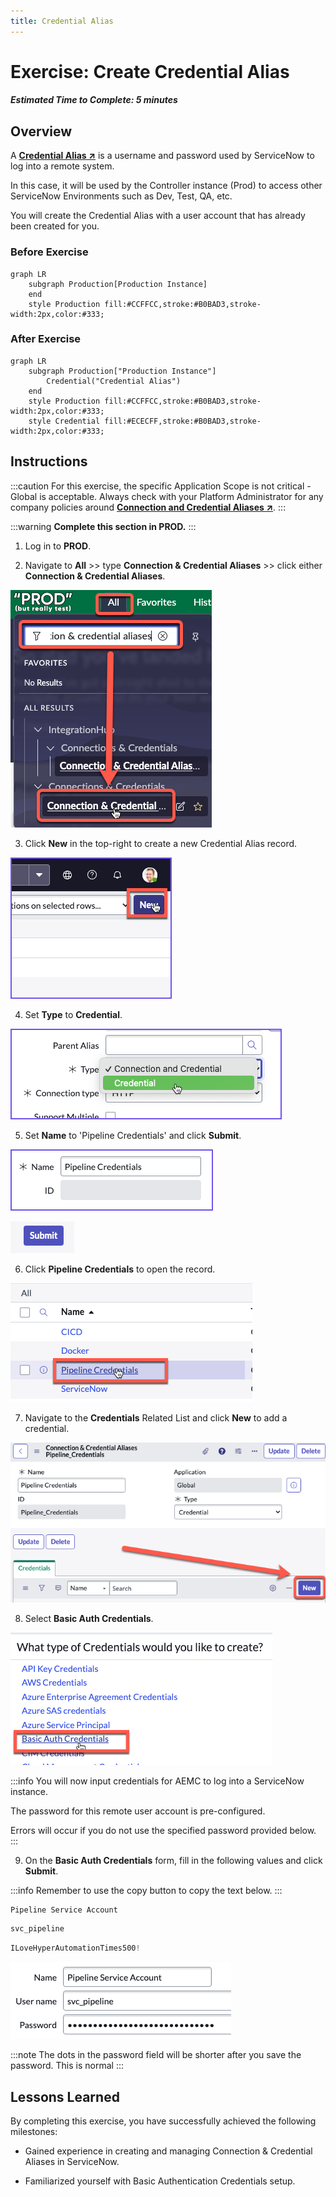 ```yaml
---
title: Credential Alias
---
```


# Exercise: Create Credential Alias

##### Estimated Time to Complete: 5 minutes

## Overview 

A **<a href="https://docs.servicenow.com/csh?topicname=create-pipeline-credentials.html&version=latest" target="_blank">Credential Alias ↗</a>** is a username and password used by ServiceNow to log into a remote system. 

In this case, it will be used by the Controller instance (Prod) to access other ServiceNow Environments such as Dev, Test, QA, etc. 

You will create the Credential Alias with a user account that has already been created for you. 


### Before Exercise
``` mermaid
graph LR
    subgraph Production[Production Instance]
    end
    style Production fill:#CCFFCC,stroke:#B0BAD3,stroke-width:2px,color:#333;
```

### After Exercise
``` mermaid
graph LR
    subgraph Production["Production Instance"]
        Credential("Credential Alias")
    end
    style Production fill:#CCFFCC,stroke:#B0BAD3,stroke-width:2px,color:#333;
    style Credential fill:#ECECFF,stroke:#B0BAD3,stroke-width:2px,color:#333;
```


## Instructions

:::caution
For this exercise, the specific Application Scope is not critical - Global is acceptable. Always check with your Platform Administrator for any company policies around **<a href="https://docs.servicenow.com/csh?topicname=connection-alias.html&version=latest" target="_blank">Connection and Credential Aliases ↗</a>**.
:::

:::warning
**Complete this section in PROD.**
:::

1. Log in to **PROD**.


2. Navigate to **All** >> type **Connection & Credential Aliases** >> click either **Connection & Credential Aliases**.

![Navigate to Aliases](/img/lab-aemc/2023-07-11-15-10-23.png)

3. Click **New** in the top-right to create a new Credential Alias record. 

![Create Alias](/img/lab-aemc/2023-03-07-15-38-10.png)

4. Set **Type** to **Credential**. 

![Set Type](/img/lab-aemc/2023-03-07-15-37-39.png) 

5. Set **Name** to 'Pipeline Credentials' and click **Submit**.

![Set Name](/img/lab-aemc/2023-03-08-14-14-44.png)

![Submit Name](/img/lab-aemc/2023-07-13-17-00-48.png)

6. Click **Pipeline Credentials** to open the record. 

![Open Record](/img/lab-aemc/2023-03-09-13-48-09.png) 

7. Navigate to the **Credentials** Related List and click **New** to add a credential. 

![Add Credential](/img/lab-aemc/2023-07-31-12-28-54.png)

8. Select **Basic Auth Credentials**.

![Select Basic Auth](/img/lab-aemc/2023-03-09-13-50-33.png)

:::info
You will now input credentials for AEMC to log into a ServiceNow instance. 
 
The password for this remote user account is pre-configured. 
 
Errors will occur if you do not use the specified password provided below. 
:::

9. On the **Basic Auth Credentials** form, fill in the following values and click **Submit**.

:::info
Remember to use the copy button to copy the text below.
:::

```jsx title="Name"
Pipeline Service Account 
```

```jsx title="Username"
svc_pipeline
```

```jsx title="Password"
ILoveHyperAutomationTimes500!
```

![Enter Credentials](/img/lab-aemc/2023-06-27-22-50-59.png)

:::note
The dots in the password field will be shorter after you save the password.  This is normal
:::

## Lessons Learned

By completing this exercise, you have successfully achieved the following milestones:

- Gained experience in creating and managing Connection & Credential Aliases in ServiceNow.

- Familiarized yourself with Basic Authentication Credentials setup.